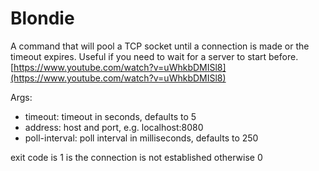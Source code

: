 # Blondie

A command that will pool a TCP socket until a connection is made or the timeout expires.  Useful if you need to wait for a server to start before. [https://www.youtube.com/watch?v=uWhkbDMISl8](https://www.youtube.com/watch?v=uWhkbDMISl8)

Args:

* timeout:  timeout in seconds, defaults to 5
* address: host and port, e.g. localhost:8080
* poll-interval: poll interval in milliseconds, defaults to 250

exit code is 1 is the connection is not established otherwise 0
 
